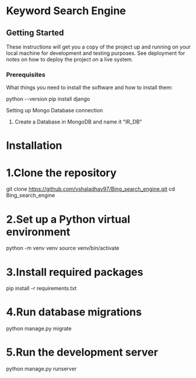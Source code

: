 # Keyword Search Engine



## Getting Started

These instructions will get you a copy of the project up and running on your local machine for development and testing purposes. See deployment for notes on how to deploy the project on a live system.

### Prerequisites

What things you need to install the software and how to install them:


python --version
pip install django

Setting up Mongo Database connection
1. Create a Database in MongoDB and name it "IR_DB"

# Installation

# 1.Clone the repository
git clone https://github.com/vshaladhav97/Bing_search_engine.git
cd Bing_search_engine

# 2.Set up a Python virtual environment
python -m venv venv
source venv/bin/activate

# 3.Install required packages
pip install -r requirements.txt

# 4.Run database migrations
python manage.py migrate

# 5.Run the development server
python manage.py runserver